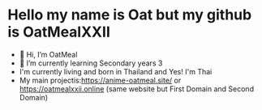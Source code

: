 # Hello my name is Oat but my github is OatMealXXII
- 👋 Hi, I’m OatMeal
- 🌱 I’m currently learning Secondary years 3
- I'm currently living and born in Thailand and Yes! I'm Thai
- My main projectis:https://anime-oatmeal.site/ or https://oatmealxxii.online (same website but First Domain and Second Domain)
